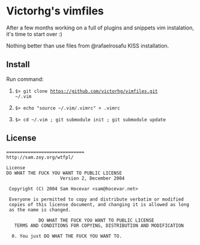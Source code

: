 Victorhg's vimfiles
======

After a few months working on a full of plugins and snippets vim instalation, it's time to start over :)

Nothing better than use files from @rafaelrosafu KISS installation.


Install
------

Run command:

1) <code>$> git clone https://github.com/victorhg/vimfiles.git ~/.vim</code> 

2) <code>$> echo "source ~/.vim/.vimrc" > .vimrc </code>

3) <code>$> cd ~/.vim ; git submodule init ; git submodule update </code>



License
------

```
=============================
http://sam.zoy.org/wtfpl/

License
DO WHAT THE FUCK YOU WANT TO PUBLIC LICENSE 
                    Version 2, December 2004 

 Copyright (C) 2004 Sam Hocevar <sam@hocevar.net> 

 Everyone is permitted to copy and distribute verbatim or modified 
 copies of this license document, and changing it is allowed as long 
 as the name is changed. 

            DO WHAT THE FUCK YOU WANT TO PUBLIC LICENSE 
   TERMS AND CONDITIONS FOR COPYING, DISTRIBUTION AND MODIFICATION 

  0. You just DO WHAT THE FUCK YOU WANT TO. 

```
